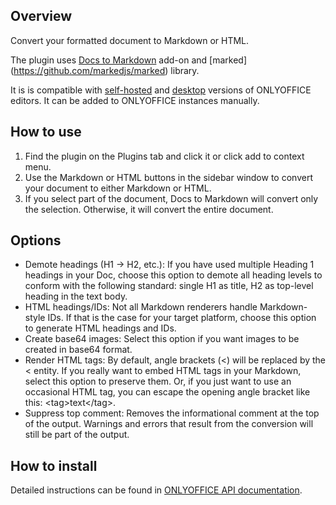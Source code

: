 ## Overview 

Convert your formatted document to Markdown or HTML.

The plugin uses [Docs to Markdown](https://github.com/evbacher/gd2md-html) add-on and [marked] (https://github.com/markedjs/marked) library. 

It is is compatible with [self-hosted](https://github.com/ONLYOFFICE/DocumentServer) and [desktop](https://github.com/ONLYOFFICE/DesktopEditors) versions of ONLYOFFICE editors. It can be added to ONLYOFFICE instances manually. 

## How to use

1. Find the plugin on the Plugins tab and click it or click add to context menu.
2. Use the Markdown or HTML buttons in the sidebar window to convert your document to either Markdown or HTML.
3. If you select part of the document, Docs to Markdown will convert only the selection. Otherwise, it will convert the entire document.

## Options

- Demote headings (H1 → H2, etc.): If you have used multiple Heading 1 headings in your Doc, choose this option to demote all heading levels to conform with the following standard: single H1 as title, H2 as top-level heading in the text body.
- HTML headings/IDs: Not all Markdown renderers handle Markdown-style IDs. If that is the case for your target platform, choose this option to generate HTML headings and IDs.
- Create base64 images: Select this option if you want images to be created in base64 format.
- Render HTML tags: By default, angle brackets (<) will be replaced by the &lt; entity. If you really want to embed HTML tags in your Markdown, select this option to preserve them. Or, if you just want to use an occasional HTML tag, you can escape the opening angle bracket like this: \<tag>text\</tag>.
- Suppress top comment: Removes the informational comment at the top of the output. Warnings and errors that result from the conversion will still be part of the output.

## How to install

Detailed instructions can be found in [ONLYOFFICE API documentation](https://api.onlyoffice.com/docs/plugin-and-macros/tutorials/installing/onlyoffice-docs-on-premises/).
